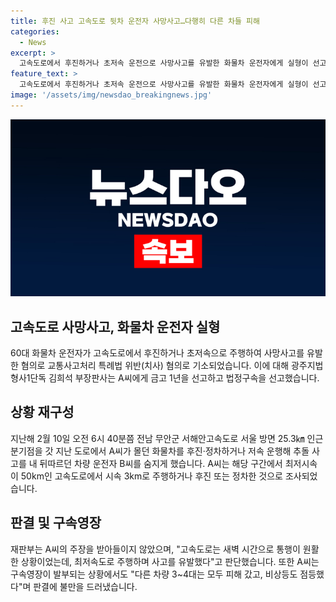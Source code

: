 ```yaml
---
title: 후진 사고 고속도로 뒷차 운전자 사망사고…다행히 다른 차들 피해
categories:
  - News
excerpt: >
  고속도로에서 후진하거나 초저속 운전으로 사망사고를 유발한 화물차 운전자에게 실형이 선고됐다. A씨는 전남 무안군 고속도로에서 후진·정차하거나 저속 운행해 다른 차량을 들이받아 운전자를 사망케 한 혐의로 재판에 넘겨졌다. A씨는 차량 고장 주장했지만 재판부는 이를 받아들이지 않았다. 혐의를 부인하던 A씨는 금고 1년을 선고받고 법정구속됐다.
feature_text: >
  고속도로에서 후진하거나 초저속 운전으로 사망사고를 유발한 화물차 운전자에게 실형이 선고됐다. A씨는 전남 무안군 고속도로에서 후진·정차하거나 저속 운행해 다른 차량을 들이받아 운전자를 사망케 한 혐의로 재판에 넘겨졌다. A씨는 차량 고장 주장했지만 재판부는 이를 받아들이지 않았다. 혐의를 부인하던 A씨는 금고 1년을 선고받고 법정구속됐다.
image: '/assets/img/newsdao_breakingnews.jpg'
---
```


<p><img src="/assets/img/newsdao_breakingnews.jpg" alt="koreaapp 속보" /></p>

<h2 data-ke-size="size26">고속도로 사망사고, 화물차 운전자 실형</h2>

<p data-ke-size="size16">60대 화물차 운전자가 고속도로에서 후진하거나 초저속으로 주행하여 사망사고를 유발한 혐의로 교통사고처리 특례법 위반(치사) 혐의로 기소되었습니다. 이에 대해 광주지법 형사1단독 김희석 부장판사는 A씨에게 금고 1년을 선고하고 법정구속을 선고했습니다.</p>

<h2 data-ke-size="size26">상황 재구성</h2>

<p data-ke-size="size16">지난해 2월 10일 오전 6시 40분쯤 전남 무안군 서해안고속도로 서울 방면 25.3㎞ 인근 분기점을 갓 지난 도로에서 A씨가 몰던 화물차를 후진·정차하거나 저속 운행해 추돌 사고를 내 뒤따르던 차량 운전자 B씨를 숨지게 했습니다. A씨는 해당 구간에서 최저시속이 50km인 고속도로에서 시속 3km로 주행하거나 후진 또는 정차한 것으로 조사되었습니다.</p>

<h2 data-ke-size="size26">판결 및 구속영장</h2>

<p data-ke-size="size16">재판부는 A씨의 주장을 받아들이지 않았으며, "고속도로는 새벽 시간으로 통행이 원활한 상황이었는데, 최저속도로 주행하며 사고를 유발했다"고 판단했습니다. 또한 A씨는 구속영장이 발부되는 상황에서도 "다른 차량 3~4대는 모두 피해 갔고, 비상등도 점등했다"며 판결에 불만을 드러냈습니다.</p>

